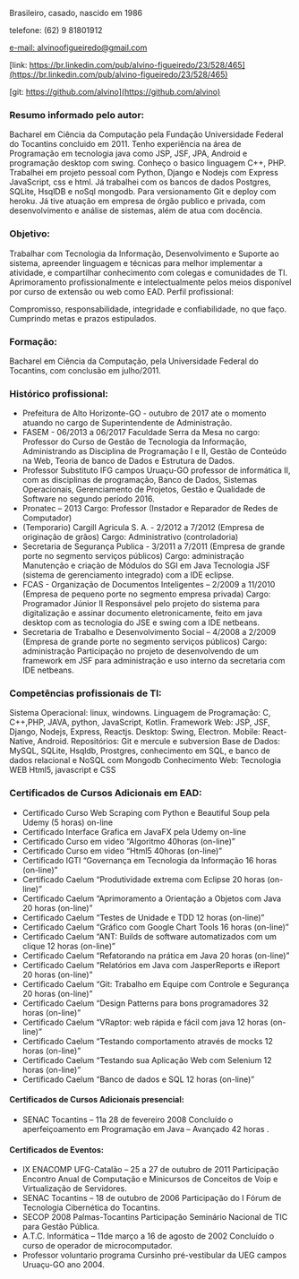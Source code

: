 
Brasileiro, casado, nascido em 1986 

telefone: (62) 9 81801912 

[e-mail: alvinoofigueiredo@gmail.com](alvinoofigueiredo@gmail.com)
      
[link: https://br.linkedin.com/pub/alvino-figueiredo/23/528/465](https://br.linkedin.com/pub/alvino-figueiredo/23/528/465)
      
[git: https://github.com/alvino](https://github.com/alvino)

### Resumo informado pelo autor:

Bacharel em Ciência da Computação pela Fundação Universidade Federal do Tocantins concluido em 2011. Tenho experiência na área de Programação em tecnologia java como JSP, JSF, JPA, Android e programação desktop com swing. Conheço  o basico linguagem C++, PHP. Trabalhei em projeto pessoal com Python, Django e Nodejs com Express JavaScript, css e html. Já trabalhei com os bancos de dados Postgres, SQLite, HsqlDB e noSql mongodb. Para versionamento Git e deploy com heroku. Já tive atuação em empresa de órgão publico e privada, com desenvolvimento e análise de sistemas, além de atua com docência.

### Objetivo: 

Trabalhar com Tecnologia da Informação, Desenvolvimento e Suporte ao sistema, apreender linguagem e técnicas para melhor implementar a atividade, e compartilhar conhecimento com colegas e comunidades de TI. Aprimoramento profissionalmente e intelectualmente pelos meios disponível por curso de extensão ou web como  EAD. 
Perfil profissional: 

Compromisso, responsabilidade, integridade e confiabilidade, no que faço. Cumprindo metas e prazos estipulados.

### Formação: 

Bacharel em Ciência da Computação, pela Universidade Federal do Tocantins, com conclusão em julho/2011. 


### Histórico profissional: 

- Prefeitura de Alto Horizonte-GO - outubro de 2017 ate o momento atuando no cargo de Superintendente de Administração. 
- FASEM - 06/2013 a 06/2017 Faculdade Serra da Mesa no cargo: Professor do Curso de Gestão de Tecnologia da Informação, Administrando as Disciplina de Programação I e II, Gestão de Conteúdo na Web, Teoria de banco de Dados e Estrutura de Dados.
- Professor Substituto IFG campos Uruaçu-GO professor de informática II, com as disciplinas de programação, Banco de Dados, Sistemas Operacionais, Gerenciamento de Projetos, Gestão e Qualidade de Software no segundo período 2016.
- Pronatec – 2013 Cargo: Professor (Instador e Reparador de Redes de Computador) 
- (Temporario) Cargill Agricula S. A. - 2/2012 a 7/2012 (Empresa de originação de grãos) 
Cargo: Administrativo (controladoria) 
- Secretaria de Segurança Publica - 3/2011 a 7/2011 (Empresa de grande porte no segmento serviços públicos) 
Cargo: administração
Manutenção e criação de Módulos do SGI em Java Tecnologia JSF (sistema de gerenciamento integrado)  com a IDE eclipse.
- FCAS - Organização de Documentos Inteligentes – 2/2009 a 11/2010 (Empresa de pequeno porte no segmento empresa privada) 
Cargo: Programador Júnior II 
Responsável pelo projeto do sistema para digitalização e assinar documento eletronicamente, feito em java desktop com as tecnologia do JSE e swing com a IDE netbeans. 
- Secretaria de Trabalho e Desenvolvimento Social – 4/2008 a 2/2009 (Empresa de grande porte no segmento serviços públicos) 
Cargo: administração 
Participação no projeto de desenvolvendo de um framework em JSF para administração e uso interno da secretaria com IDE netbeans. 

### Competências profissionais de TI:

Sistema Operacional:
linux, windowns.
Linguagem de Programação:
C, C++,PHP, JAVA, python, JavaScript, Kotlin.
Framework
Web: JSP, JSF, Django, Nodejs, Express, Reactjs.
Desktop: Swing, Electron.
Mobile: React-Native, Android.
Repositórios:
Git e mercule e subversion
Base de Dados:
MySQL, SQLite, Hsqldb, Prostgres, conhecimento em SQL,  e banco de dados relacional e NoSQL com Mongodb
Conhecimento Web:
Tecnologia WEB Html5, javascript e CSS

### Certificados de Cursos Adicionais em EAD: 
- Certificado Curso Web Scraping com Python e Beautiful Soup pela Udemy (5 horas)  on-line
- Certificado Interface Grafica em JavaFX pela Udemy on-line
- Certificado Curso em video “Algoritmo 40horas (on-line)”
- Certificado Curso em video “Html5 40horas (on-line)”
- Certificado IGTI “Governança em Tecnologia da Informação 16 horas (on-line)”
- Certificado Caelum “Produtividade extrema com Eclipse 20 horas (on-line)”
- Certificado Caelum “Aprimoramento a Orientação a Objetos com Java 20 horas (on-line)”
- Certificado Caelum “Testes de Unidade e TDD 12 horas (on-line)”
- Certificado Caelum “Gráfico com Google Chart Tools 16 horas (on-line)”
- Certificado Caelum “ANT: Builds de software automatizados com um clique 12 horas (on-line)”
- Certificado Caelum “Refatorando na prática em Java 20 horas (on-line)”
- Certificado Caelum “Relatórios em Java com JasperReports e iReport 20 horas (on-line)”
- Certificado Caelum “Git: Trabalho em Equipe com Controle e Segurança 20 horas (on-line)”
- Certificado Caelum “Design Patterns para bons programadores 32 horas (on-line)” 
- Certificado Caelum “VRaptor: web rápida e fácil com java 12 horas (on-line)”
- Certificado Caelum “Testando comportamento através de mocks 12 horas (on-line)”
- Certificado Caelum “Testando sua Aplicação Web com Selenium 12 horas (on-line)”
- Certificado Caelum “Banco de dados e SQL 12 horas (on-line)” 

#### Certificados de Cursos Adicionais presencial: 
- SENAC Tocantins – 11a 28 de fevereiro 2008 Concluído o aperfeiçoamento em Programação em Java – Avançado 42 horas .

#### Certificados de Eventos: 
- IX ENACOMP UFG-Catalão – 25 a 27 de outubro de 2011 Participação Encontro Anual de Computação e Minicursos de Conceitos de Voip e Virtualização de Servidores.
- SENAC Tocantins – 18 de outubro de 2006 Participação do I Fórum de Tecnologia Cibernética do Tocantins.
- SECOP 2008 Palmas-Tocantins Participação Seminário Nacional de TIC para Gestão Pública. 
- A.T.C. Informática – 11de março a 16 de agosto de 2002 Concluído o curso de operador de microcomputador.
- Professor voluntario programa Cursinho pré-vestibular da UEG campos Uruaçu-GO ano 2004.

